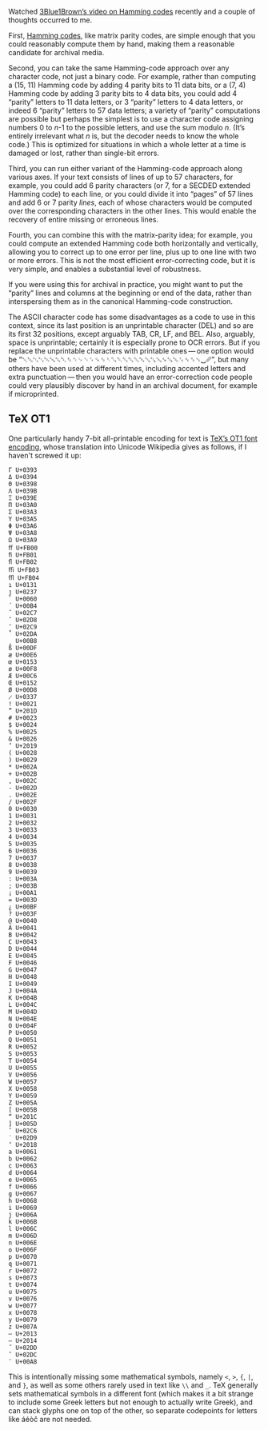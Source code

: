 Watched [3Blue1Brown’s video on Hamming codes][0] recently and a couple of
thoughts occurred to me.

[0]: https://www.youtube.com/watch?v=X8jsijhllIA "Hamming codes and error correction"

First, [Hamming codes][1], like matrix parity codes, are simple enough
that you could reasonably compute them by hand, making them a
reasonable candidate for archival media.

[1]: https://en.wikipedia.org/wiki/Hamming_code

Second, you can take the same Hamming-code approach over any character
code, not just a binary code.  For example, rather than computing a
(15, 11) Hamming code by adding 4 parity bits to 11 data bits, or a
(7, 4) Hamming code by adding 3 parity bits to 4 data bits, you could
add 4 “parity” letters to 11 data letters, or 3 “parity” letters to 4
data letters, or indeed 6 “parity” letters to 57 data letters; a
variety of “parity” computations are possible but perhaps the simplest
is to use a character code assigning numbers 0 to *n*-1 to the
possible letters, and use the sum modulo *n*.  (It’s entirely
irrelevant what *n* is, but the decoder needs to know the whole code.)
This is optimized for situations in which a whole letter at a time is
damaged or lost, rather than single-bit errors.

Third, you can run either variant of the Hamming-code approach along
various axes.  If your text consists of lines of up to 57 characters,
for example, you could add 6 parity characters (or 7, for a SECDED
extended Hamming code) to each line, or you could divide it into
“pages” of 57 lines and add 6 or 7 parity *lines*, each of whose
characters would be computed over the corresponding characters in the
other lines.  This would enable the recovery of entire missing or
erroneous lines.

Fourth, you can combine this with the matrix-parity idea; for example,
you could compute an extended Hamming code both horizontally and
vertically, allowing you to correct up to one error per line, plus up
to one line with two or more errors.  This is not the most efficient
error-correcting code, but it is very simple, and enables a
substantial level of robustness.

If you were using this for archival in practice, you might want to put
the “parity” lines and columns at the beginning or end of the data,
rather than interspersing them as in the canonical Hamming-code
construction.

The ASCII character code has some disadvantages as a code to use in
this context, since its last position is an unprintable character
(DEL) and so are its first 32 positions, except arguably TAB, CR, LF,
and BEL. Also, arguably, space is unprintable; certainly it is
especially prone to OCR errors.  But if you replace the unprintable
characters with printable ones — one option would be
“␀␁␂␃␄␅␆␇␈␉␊␋␌␍␎␏␐␑␒␓␔␕␖␗␘␙␚␛␜␝␞␟␣␥”, but many others have been used
at different times, including accented letters and extra
punctuation — then you would have an error-correction code people
could very plausibly discover by hand in an archival document, for
example if microprinted.

TeX OT1
-------

One particularly handy 7-bit all-printable encoding for text is [TeX’s
OT1 font encoding][2], whose translation into Unicode Wikipedia gives
as follows, if I haven't screwed it up:

    Γ U+0393
    Δ U+0394
    Θ U+0398
    Λ U+039B
    Ξ U+039E
    Π U+03A0
    Σ U+03A3
    Υ U+03A5
    Φ U+03A6
    Ψ U+03A8
    Ω U+03A9
    ﬀ U+FB00
    ﬁ U+FB01
    ﬂ U+FB02
    ﬃ U+FB03
    ﬄ U+FB04
    ı U+0131
    ȷ U+0237
    ` U+0060
    ´ U+00B4
    ˇ U+02C7
    ˘ U+02D8
    ˉ U+02C9
    ˚ U+02DA
    ¸ U+00B8
    ß U+00DF
    æ U+00E6
    œ U+0153
    ø U+00F8
    Æ U+00C6
    Œ U+0152
    Ø U+00D8
    ̷ U+0337
    ! U+0021
    ” U+201D
    # U+0023
    $ U+0024
    % U+0025
    & U+0026
    ’ U+2019
    ( U+0028
    ) U+0029
    * U+002A
    + U+002B
    , U+002C
    - U+002D
    . U+002E
    / U+002F
    0 U+0030
    1 U+0031
    2 U+0032
    3 U+0033
    4 U+0034
    5 U+0035
    6 U+0036
    7 U+0037
    8 U+0038
    9 U+0039
    : U+003A
    ; U+003B
    ¡ U+00A1
    = U+003D
    ¿ U+00BF
    ? U+003F
    @ U+0040
    A U+0041
    B U+0042
    C U+0043
    D U+0044
    E U+0045
    F U+0046
    G U+0047
    H U+0048
    I U+0049
    J U+004A
    K U+004B
    L U+004C
    M U+004D
    N U+004E
    O U+004F
    P U+0050
    Q U+0051
    R U+0052
    S U+0053
    T U+0054
    U U+0055
    V U+0056
    W U+0057
    X U+0058
    Y U+0059
    Z U+005A
    [ U+005B
    “ U+201C
    ] U+005D
    ˆ U+02C6
    ˙ U+02D9
    ‘ U+2018
    a U+0061
    b U+0062
    c U+0063
    d U+0064
    e U+0065
    f U+0066
    g U+0067
    h U+0068
    i U+0069
    j U+006A
    k U+006B
    l U+006C
    m U+006D
    n U+006E
    o U+006F
    p U+0070
    q U+0071
    r U+0072
    s U+0073
    t U+0074
    u U+0075
    v U+0076
    w U+0077
    x U+0078
    y U+0079
    z U+007A
    – U+2013
    — U+2014
    ˝ U+02DD
    ˜ U+02DC
    ¨ U+00A8

[2]: https://en.wikipedia.org/wiki/OT1_encoding

This is intentionally missing some mathematical symbols, namely `<`,
`>`, `{`, `|`, and `}`, as well as some others rarely used in text
like `\\` and `_`.  TeX generally sets mathematical symbols in a
different font (which makes it a bit strange to include some Greek
letters but not enough to actually write Greek), and can stack glyphs
one on top of the other, so separate codepoints for letters like áéòč
are not needed.

